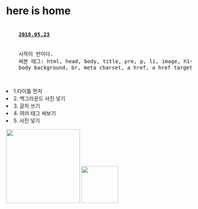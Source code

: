 <!doctype html>
<html>
<meta charset="utf-8">

<head>
  <title>home is</title>
  <h1>here is home</h1>
  <body background="image/BACK.jpg">
</head>

<body>
<p>
  <pre><h4>    <u>2018.05.23</u></h4>
    시작이 반이다.
    써본 태그: html, head, body, title, pre, p, li, image, h1~h6,
    body background, br, meta charset, a href, a href target
</pre></p>
<br>
<p>
<li>1.타이틀 먼저</li>
<li>2. 백그라운드 사진 넣기</li>
<li>3. 글자 쓰기</li>
<li>4. 여러 태그 써보기</li>
<li>5. 사진 넣기</li>
</p>
<a href="http://www.naver.com"><image src="image/A.jpg" width="200"></a>
<a href="http://www.naver.com" target="_blank"><image src="image/c.jpg" width="100">
</body>
</html>
